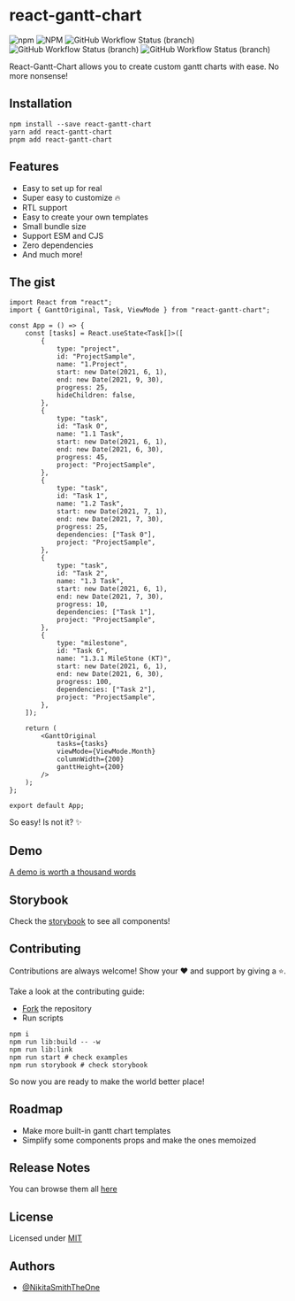 # react-gantt-chart

![npm](https://img.shields.io/npm/dm/react-gantt-chart)
![NPM](https://img.shields.io/npm/l/react-gantt-chart)
![GitHub Workflow Status (branch)](https://img.shields.io/github/workflow/status/NikitaSmithTheOne/react-gantt-chart/general_test/master?label=general%20testing)
![GitHub Workflow Status (branch)](https://img.shields.io/github/workflow/status/NikitaSmithTheOne/react-gantt-chart/node_versions_test/master?label=node%20testing)
![GitHub Workflow Status (branch)](https://img.shields.io/github/workflow/status/NikitaSmithTheOne/react-gantt-chart/storybook_deploy/master?label=storybook%20deploy)

React-Gantt-Chart allows you to create custom gantt charts with ease. No more nonsense!

## Installation

```
npm install --save react-gantt-chart
yarn add react-gantt-chart
pnpm add react-gantt-chart
```

## Features

- Easy to set up for real
- Super easy to customize 🔥
- RTL support
- Easy to create your own templates
- Small bundle size
- Support ESM and CJS
- Zero dependencies
- And much more!

## The gist

```
import React from "react";
import { GanttOriginal, Task, ViewMode } from "react-gantt-chart";

const App = () => {
	const [tasks] = React.useState<Task[]>([
		{
			type: "project",
			id: "ProjectSample",
			name: "1.Project",
			start: new Date(2021, 6, 1),
			end: new Date(2021, 9, 30),
			progress: 25,
			hideChildren: false,
		},
		{
			type: "task",
			id: "Task 0",
			name: "1.1 Task",
			start: new Date(2021, 6, 1),
			end: new Date(2021, 6, 30),
			progress: 45,
			project: "ProjectSample",
		},
		{
			type: "task",
			id: "Task 1",
			name: "1.2 Task",
			start: new Date(2021, 7, 1),
			end: new Date(2021, 7, 30),
			progress: 25,
			dependencies: ["Task 0"],
			project: "ProjectSample",
		},
		{
			type: "task",
			id: "Task 2",
			name: "1.3 Task",
			start: new Date(2021, 6, 1),
			end: new Date(2021, 7, 30),
			progress: 10,
			dependencies: ["Task 1"],
			project: "ProjectSample",
		},
		{
			type: "milestone",
			id: "Task 6",
			name: "1.3.1 MileStone (KT)",
			start: new Date(2021, 6, 1),
			end: new Date(2021, 6, 30),
			progress: 100,
			dependencies: ["Task 2"],
			project: "ProjectSample",
		},
	]);

	return (
		<GanttOriginal
			tasks={tasks}
			viewMode={ViewMode.Month}
			columnWidth={200}
			ganttHeight={200}
		/>
	);
};

export default App;
```

So easy! Is not it? ✨

## Demo

[A demo is worth a thousand words](https://react-gantt-chart.vercel.app/)

## Storybook

Check the [storybook](https://623c0a4c2ac802003a3dc7f6-hzojeuzxnz.chromatic.com/) to see all components!

## Contributing

Contributions are always welcome! Show your ❤️ and support by giving a ⭐.

Take a look at the contributing guide:

- [Fork](https://www.dataschool.io/how-to-contribute-on-github) the repository
- Run scripts

```
npm i
npm run lib:build -- -w
npm run lib:link
npm run start # check examples
npm run storybook # check storybook
```

So now you are ready to make the world better place!

## Roadmap

- Make more built-in gantt chart templates
- Simplify some components props and make the ones memoized

## Release Notes

You can browse them all [here](https://github.com/NikitaSmithTheOne/react-gantt-chart/releases)

## License

Licensed under [MIT](https://choosealicense.com/licenses/mit/)

## Authors

- [@NikitaSmithTheOne](https://github.com/NikitaSmithTheOne)
